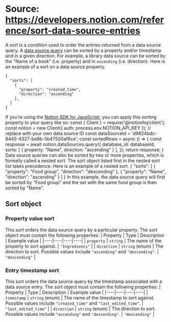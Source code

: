 # Source: https://developers.notion.com/reference/sort-data-source-entries

A sort is a condition used to order the entries returned from a data source query.
A [data source query](/reference/query-a-data-source) can be sorted by a property and/or timestamp and in a given direction. For example, a library data source can be sorted by the "Name of a book" (i.e. property) and in `ascending` (i.e. direction).
Here is an example of a sort on a data source property.
```
{
  "sorts": [
    {
      "property": "created_time",
      "direction": "ascending"
    },
  ]
}
```
If you’re using the [Notion SDK for JavaScript](https://github.com/makenotion/notion-sdk-js), you can apply this sorting property to your query like so:
    const { Client } = require('@notionhq/client');
    const notion = new Client({ auth: process.env.NOTION_API_KEY });
    // replace with your own data source ID
    const dataSourceId = 'd9824bdc-8445-4327-be8b-5b47500af6ce';
    const sortedRows = async () => {
      const response = await notion.dataSources.query({
        database_id: databaseId,
        sorts: [
          {
            property: "Name",
            direction: "ascending"
          }
        ],
      });
      return response;
    }
Data source queries can also be sorted by two or more properties, which is formally called a nested sort. The sort object listed first in the nested sort list takes precedence.
Here is an example of a nested sort.
    {
      "sorts": [
            {
          "property": "Food group",
          "direction": "descending"
        },
        {
          "property": "Name",
          "direction": "ascending"
        }
      ]
    }
In this example, the data source query will first be sorted by "Food group" and the set with the same food group is then sorted by "Name".
## Sort object
### Property value sort
This sort orders the data source query by a particular property.
The sort object must contain the following properties:
| Property | Type | Description | Example value |
|----|----|----|----|
| `property` | `string` | The name of the property to sort against. | `"Ingredients"` |
| `direction` | `string` (enum) | The direction to sort. Possible values include `"ascending"` and `"descending"`. | `"descending"` |
### Entry timestamp sort
This sort orders the data source query by the timestamp associated with a data source entry.
The sort object must contain the following properties:
| Property | Type | Description | Example value |
|----|----|----|----|
| `timestamp` | `string` (enum) | The name of the timestamp to sort against. Possible values include `"created_time"` and `"last_edited_time"`. | `"last_edited_time"` |
| `direction` | `string` (enum) | The direction to sort. Possible values include `"ascending"` and `"descending"`. | `"descending"` |